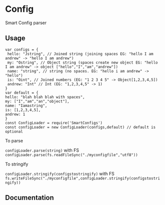 # Config
Smart Config parser


## Usage
```
var configs = {
 hello: "Jstring", // Joined string (joining spaces EG: "hello I am andrew" -> "hello I am andrew")
 my: "Ostring", // Object string (spaces create new object EG: "hello I am andrew" -> object ["hello","I","am","andrew"]) 
 name: "string", // string (no spaces. EG: "hello i am andrew" -> "hello")
 is: "Oint", // Joined numbers (EG: "1 2 3 4 5" -> Object[1,2,3,4,5])
 andrew: "Int" // Int (EG: "1,2,3,4,5" -> 1)
}
var default = {
hello: "blah blah blah with spaces",
my: ["I","am","an","object"],
name: "Iamastring",
is: [1,2,3,4,5],
andrew: 1
}
const ConfigLoader = require('SmartConfigs')
const configLoader = new ConfigLoader(configs,default) // default is optional
```


To parse


`configLoader.parse(string)` with FS `configLoader.parse(fs.readFileSync("./myconfigfile","utf8"))`


To stringify


`configLoader.stringify(configstostringify)` with FS `fs.writeFileSync("./myconfigfile",configLoader.stringify(configstostringify))`


## Documentation



